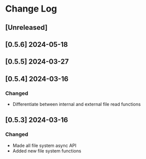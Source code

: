 <!-- markdownlint-disable MD013 MD024 -->

# Change Log

## [Unreleased]
## [0.5.6] 2024-05-18
## [0.5.5] 2024-03-27
## [0.5.4] 2024-03-16

### Changed

- Differentiate between internal and external file read functions

## [0.5.3] 2024-03-16

### Changed

- Made all file system async API
- Added new file system functions
